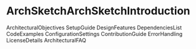 # ArchSketchArchSketchIntroduction
ArchitecturalObjectives
SetupGuide
DesignFeatures
DependenciesList
CodeExamples
ConfigurationSettings
ContributionGuide
ErrorHandling
LicenseDetails
ArchitecturalFAQ
